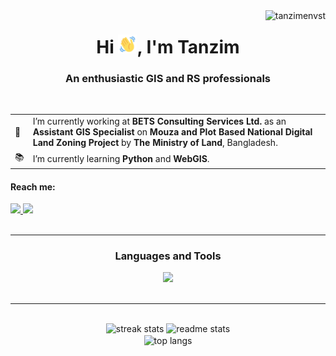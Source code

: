<img align="right" src="https://komarev.com/ghpvc/?username=tanzimenvst&label=Profile%20views&color=0e75b6&style=flat" alt="tanzimenvst" />

<h1 align="center">Hi <img src="./img/wave-hello.gif" height="30" width="30"/>, I'm Tanzim</h1>
<h3 align="center">An enthusiastic GIS and RS professionals</h3>

<br/>

<div align="left">
 <table>
   <tr>
     <td>👔</td>
     <td>I’m currently working at <b>BETS Consulting Services Ltd.</b> as an <b>Assistant GIS Specialist</b> on <b>Mouza and Plot Based National Digital Land Zoning Project</b> by <b>The Ministry of Land</b>, Bangladesh.</td>
   </tr>
   <tr>
     <td>📚</td>
     <td>I’m currently learning <b>Python</b> and <b>WebGIS</b>.</td>
   </tr>
 </table>
</div>


<h4 align="left">Reach me:</h4>
<div align="left">
    <a href="mailto:tanzimenvst@gmail.com">
        <img src="https://img.shields.io/badge/Gmail-D14836?style=for-the-badge&logo=gmail&logoColor=white" />
    </a>
    <a href="https://www.linkedin.com/in/md-tanzim-hasan" target="_blank">
        <img src="https://img.shields.io/badge/LinkedIn-0077B5?style=for-the-badge&logo=linkedin&logoColor=white" />
    </a>
</div>

<br/>
<hr/>

<h3 align="center">Languages and Tools</h3>
<div align="center"> 
    <img src="https://skillicons.dev/icons?i=py,js,vscode,bootstrap,github,html,css"/><br>
</div>

<br/>
<hr/>
<br/>

<div align=center>
    <img height=155 width=390 src="https://streak-stats.demolab.com/?user=tanzimenvst&count_private=true&theme=react&border_radius=10" alt="streak stats"/>
    <img height=155 width=390 src="https://github-readme-stats.vercel.app/api?username=tanzimenvst&count_private=true&show_icons=true&theme=react&rank_icon=github&border_radius=10" alt="readme stats" />
    <br/>
    <img width=325 align="center" src="https://github-readme-stats.vercel.app/api/top-langs/?username=tanzimenvst&hide=HTML,CSS&langs_count=8&layout=compact&theme=react&border_radius=10&size_weight=0.5&count_weight=0.5&exclude_repo=github-readme-stats" alt="top langs" />
</div>
